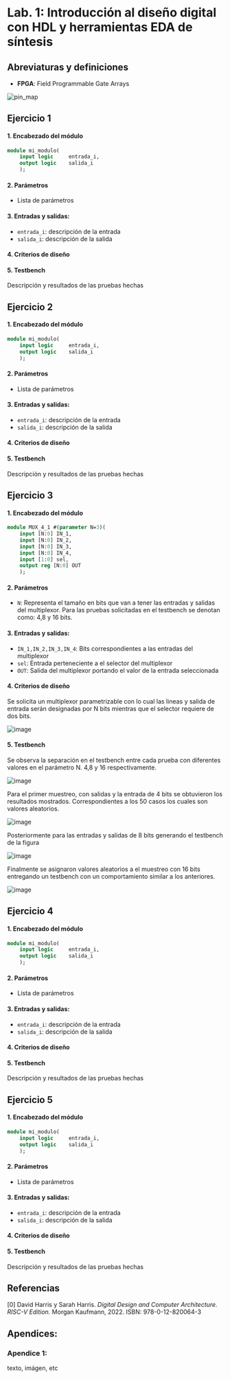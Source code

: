 # Lab. 1: Introducción al diseño digital con HDL y herramientas EDA de síntesis

## Abreviaturas y definiciones
- **FPGA**: Field Programmable Gate Arrays

![pin_map](https://github.com/user-attachments/assets/e29f3a75-c2ac-441d-ada5-0436738a9cc2)


## Ejercicio 1

#### 1. Encabezado del módulo
```SystemVerilog
module mi_modulo(
    input logic     entrada_i,      
    output logic    salida_i 
    );
```
#### 2. Parámetros
- Lista de parámetros

#### 3. Entradas y salidas:
- `entrada_i`: descripción de la entrada
- `salida_i`: descripción de la salida

#### 4. Criterios de diseño


#### 5. Testbench
Descripción y resultados de las pruebas hechas


## Ejercicio 2


#### 1. Encabezado del módulo
```SystemVerilog
module mi_modulo(
    input logic     entrada_i,      
    output logic    salida_i 
    );
```
#### 2. Parámetros
- Lista de parámetros

#### 3. Entradas y salidas:
- `entrada_i`: descripción de la entrada
- `salida_i`: descripción de la salida

#### 4. Criterios de diseño



#### 5. Testbench
Descripción y resultados de las pruebas hechas

## Ejercicio 3



#### 1. Encabezado del módulo
```SystemVerilog
module MUX_4_1 #(parameter N=3)(
    input [N:0] IN_1,
    input [N:0] IN_2,
    input [N:0] IN_3,
    input [N:0] IN_4,
    input [1:0] sel,
    output reg [N:0] OUT
    );
```
#### 2. Parámetros
- `N`: Representa el tamaño en bits que van a tener las entradas y salidas del multiplexor. Para las pruebas solicitadas en el testbench se  denotan como: 4,8 y 16 bits.

#### 3. Entradas y salidas:
- `IN_1,IN_2,IN_3,IN_4`: Bits correspondientes a las entradas del multiplexor
- `sel`: Entrada perteneciente a el selector del multiplexor
- `OUT`: Salida del multiplexor portando el valor de la entrada seleccionada

#### 4. Criterios de diseño

Se solicita un multiplexor parametrizable con lo cual las lineas y salida de entrada serán designadas por N bits mientras que el selector requiere de dos bits.


![image](https://github.com/user-attachments/assets/3afdc2a7-cc07-432c-9960-61fce928d535)


#### 5. Testbench
Se observa la separación en el testbench entre cada prueba con diferentes valores en el parámetro N. 4,8 y 16 respectivamente.

![image](https://github.com/user-attachments/assets/c8f2ed0c-2a17-4e15-97ef-404d636c22d2)

Para el primer muestreo, con salidas y la entrada de 4 bits se obtuvieron los resultados mostrados. Correspondientes a los 50 casos los cuales son valores aleatorios.

![image](https://github.com/user-attachments/assets/48777de1-fe5e-47df-869f-304a93e9f910)

Posteriormente para las entradas y salidas de 8 bits generando el testbench de la figura

![image](https://github.com/user-attachments/assets/1a194984-3c6c-4037-b2cd-03d612450055)

Finalmente se asignaron valores aleatorios a el muestreo con 16 bits entregando un testbench con un comportamiento similar a los anteriores.

![image](https://github.com/user-attachments/assets/33b75e0e-464d-4f05-8a29-1e7e39796dd3)


## Ejercicio 4


#### 1. Encabezado del módulo
```SystemVerilog
module mi_modulo(
    input logic     entrada_i,      
    output logic    salida_i 
    );
```
#### 2. Parámetros
- Lista de parámetros

#### 3. Entradas y salidas:
- `entrada_i`: descripción de la entrada
- `salida_i`: descripción de la salida

#### 4. Criterios de diseño


#### 5. Testbench
Descripción y resultados de las pruebas hechas


## Ejercicio 5



#### 1. Encabezado del módulo
```SystemVerilog
module mi_modulo(
    input logic     entrada_i,      
    output logic    salida_i 
    );
```
#### 2. Parámetros
- Lista de parámetros

#### 3. Entradas y salidas:
- `entrada_i`: descripción de la entrada
- `salida_i`: descripción de la salida

#### 4. Criterios de diseño


#### 5. Testbench
Descripción y resultados de las pruebas hechas



## Referencias
[0] David Harris y Sarah Harris. *Digital Design and Computer Architecture. RISC-V Edition.* Morgan Kaufmann, 2022. ISBN: 978-0-12-820064-3

## Apendices:
### Apendice 1:
texto, imágen, etc
